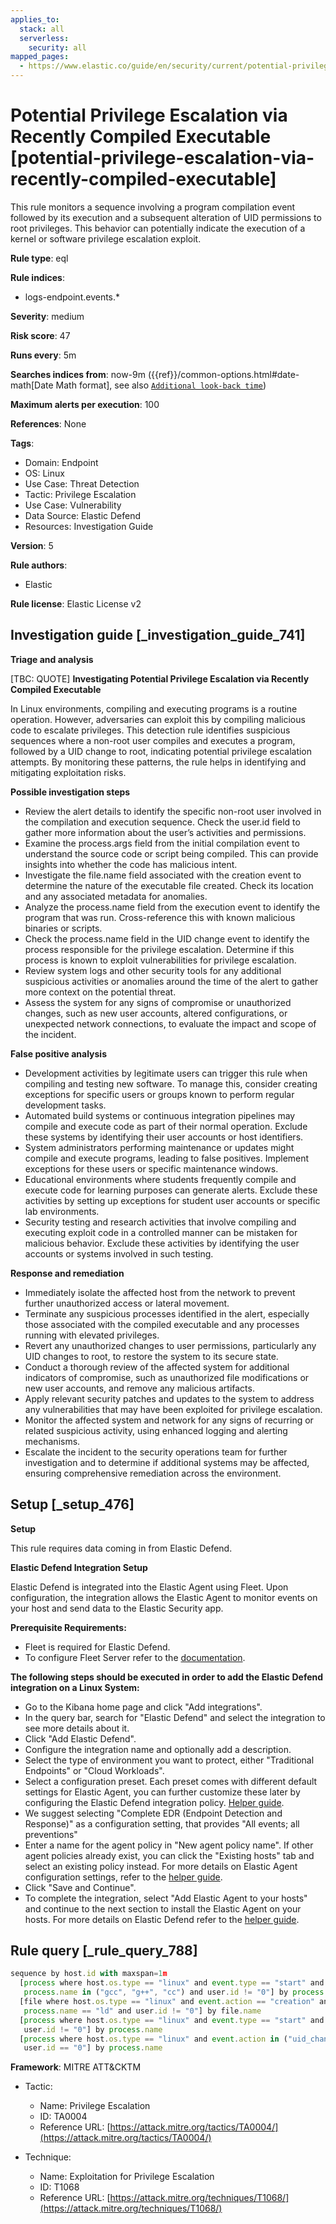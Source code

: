 ```yaml
---
applies_to:
  stack: all
  serverless:
    security: all
mapped_pages:
  - https://www.elastic.co/guide/en/security/current/potential-privilege-escalation-via-recently-compiled-executable.html
---
```


# Potential Privilege Escalation via Recently Compiled Executable [potential-privilege-escalation-via-recently-compiled-executable]

This rule monitors a sequence involving a program compilation event followed by its execution and a subsequent alteration of UID permissions to root privileges. This behavior can potentially indicate the execution of a kernel or software privilege escalation exploit.

**Rule type**: eql

**Rule indices**:

* logs-endpoint.events.*

**Severity**: medium

**Risk score**: 47

**Runs every**: 5m

**Searches indices from**: now-9m ({{ref}}/common-options.html#date-math[Date Math format], see also [`Additional look-back time`](docs-content://solutions/security/detect-and-alert/create-detection-rule.md#rule-schedule))

**Maximum alerts per execution**: 100

**References**: None

**Tags**:

* Domain: Endpoint
* OS: Linux
* Use Case: Threat Detection
* Tactic: Privilege Escalation
* Use Case: Vulnerability
* Data Source: Elastic Defend
* Resources: Investigation Guide

**Version**: 5

**Rule authors**:

* Elastic

**Rule license**: Elastic License v2

## Investigation guide [_investigation_guide_741]

**Triage and analysis**

[TBC: QUOTE]
**Investigating Potential Privilege Escalation via Recently Compiled Executable**

In Linux environments, compiling and executing programs is a routine operation. However, adversaries can exploit this by compiling malicious code to escalate privileges. This detection rule identifies suspicious sequences where a non-root user compiles and executes a program, followed by a UID change to root, indicating potential privilege escalation attempts. By monitoring these patterns, the rule helps in identifying and mitigating exploitation risks.

**Possible investigation steps**

* Review the alert details to identify the specific non-root user involved in the compilation and execution sequence. Check the user.id field to gather more information about the user’s activities and permissions.
* Examine the process.args field from the initial compilation event to understand the source code or script being compiled. This can provide insights into whether the code has malicious intent.
* Investigate the file.name field associated with the creation event to determine the nature of the executable file created. Check its location and any associated metadata for anomalies.
* Analyze the process.name field from the execution event to identify the program that was run. Cross-reference this with known malicious binaries or scripts.
* Check the process.name field in the UID change event to identify the process responsible for the privilege escalation. Determine if this process is known to exploit vulnerabilities for privilege escalation.
* Review system logs and other security tools for any additional suspicious activities or anomalies around the time of the alert to gather more context on the potential threat.
* Assess the system for any signs of compromise or unauthorized changes, such as new user accounts, altered configurations, or unexpected network connections, to evaluate the impact and scope of the incident.

**False positive analysis**

* Development activities by legitimate users can trigger this rule when compiling and testing new software. To manage this, consider creating exceptions for specific users or groups known to perform regular development tasks.
* Automated build systems or continuous integration pipelines may compile and execute code as part of their normal operation. Exclude these systems by identifying their user accounts or host identifiers.
* System administrators performing maintenance or updates might compile and execute programs, leading to false positives. Implement exceptions for these users or specific maintenance windows.
* Educational environments where students frequently compile and execute code for learning purposes can generate alerts. Exclude these activities by setting up exceptions for student user accounts or specific lab environments.
* Security testing and research activities that involve compiling and executing exploit code in a controlled manner can be mistaken for malicious behavior. Exclude these activities by identifying the user accounts or systems involved in such testing.

**Response and remediation**

* Immediately isolate the affected host from the network to prevent further unauthorized access or lateral movement.
* Terminate any suspicious processes identified in the alert, especially those associated with the compiled executable and any processes running with elevated privileges.
* Revert any unauthorized changes to user permissions, particularly any UID changes to root, to restore the system to its secure state.
* Conduct a thorough review of the affected system for additional indicators of compromise, such as unauthorized file modifications or new user accounts, and remove any malicious artifacts.
* Apply relevant security patches and updates to the system to address any vulnerabilities that may have been exploited for privilege escalation.
* Monitor the affected system and network for any signs of recurring or related suspicious activity, using enhanced logging and alerting mechanisms.
* Escalate the incident to the security operations team for further investigation and to determine if additional systems may be affected, ensuring comprehensive remediation across the environment.


## Setup [_setup_476]

**Setup**

This rule requires data coming in from Elastic Defend.

**Elastic Defend Integration Setup**

Elastic Defend is integrated into the Elastic Agent using Fleet. Upon configuration, the integration allows the Elastic Agent to monitor events on your host and send data to the Elastic Security app.

**Prerequisite Requirements:**

* Fleet is required for Elastic Defend.
* To configure Fleet Server refer to the [documentation](docs-content://reference/ingestion-tools/fleet/fleet-server.md).

**The following steps should be executed in order to add the Elastic Defend integration on a Linux System:**

* Go to the Kibana home page and click "Add integrations".
* In the query bar, search for "Elastic Defend" and select the integration to see more details about it.
* Click "Add Elastic Defend".
* Configure the integration name and optionally add a description.
* Select the type of environment you want to protect, either "Traditional Endpoints" or "Cloud Workloads".
* Select a configuration preset. Each preset comes with different default settings for Elastic Agent, you can further customize these later by configuring the Elastic Defend integration policy. [Helper guide](docs-content://solutions/security/configure-elastic-defend/configure-an-integration-policy-for-elastic-defend.md).
* We suggest selecting "Complete EDR (Endpoint Detection and Response)" as a configuration setting, that provides "All events; all preventions"
* Enter a name for the agent policy in "New agent policy name". If other agent policies already exist, you can click the "Existing hosts" tab and select an existing policy instead. For more details on Elastic Agent configuration settings, refer to the [helper guide](docs-content://reference/ingestion-tools/fleet/agent-policy.md).
* Click "Save and Continue".
* To complete the integration, select "Add Elastic Agent to your hosts" and continue to the next section to install the Elastic Agent on your hosts. For more details on Elastic Defend refer to the [helper guide](docs-content://solutions/security/configure-elastic-defend/install-elastic-defend.md).


## Rule query [_rule_query_788]

```js
sequence by host.id with maxspan=1m
  [process where host.os.type == "linux" and event.type == "start" and event.action == "exec" and
   process.name in ("gcc", "g++", "cc") and user.id != "0"] by process.args
  [file where host.os.type == "linux" and event.action == "creation" and event.type == "creation" and
   process.name == "ld" and user.id != "0"] by file.name
  [process where host.os.type == "linux" and event.type == "start" and event.action == "exec" and
   user.id != "0"] by process.name
  [process where host.os.type == "linux" and event.action in ("uid_change", "guid_change") and event.type == "change" and
   user.id == "0"] by process.name
```

**Framework**: MITRE ATT&CKTM

* Tactic:

    * Name: Privilege Escalation
    * ID: TA0004
    * Reference URL: [https://attack.mitre.org/tactics/TA0004/](https://attack.mitre.org/tactics/TA0004/)

* Technique:

    * Name: Exploitation for Privilege Escalation
    * ID: T1068
    * Reference URL: [https://attack.mitre.org/techniques/T1068/](https://attack.mitre.org/techniques/T1068/)



